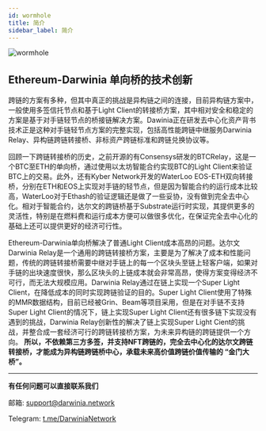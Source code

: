 ```yaml
---
id: wormhole
title: 简介
sidebar_label: 简介
---
```


![wormhole](assets/wormhole/wiki-tut-wormhole-general-001.png)

## Ethereum-Darwinia 单向桥的技术创新

跨链的方案有多种，但其中真正的挑战是异构链之间的连接，目前异构链方案中，一般使用多签信托节点和基于Light Client的转接桥方案，其中相对安全和稳定的方案是基于对手链轻节点的桥接链解决方案。Dawinia正在研发去中心化资产背书技术正是这种对手链轻节点方案的完整实现，包括高性能跨链中继服务Darwinia Relay、异构链跨链转接桥、非标资产跨链标准和跨链兑换协议等。

回顾一下跨链转接桥的历史，之前开源的有Consensys研发的BTCRelay，这是一个BTC至ETH的单向桥，通过使用以太坊智能合约实现BTC的Light Client来验证BTC上的交易。此外，还有Kyber Network开发的WaterLoo EOS-ETH双向转接桥，分别在ETH和EOS上实现对手链的轻节点，但是因为智能合约的运行成本比较高，WaterLoo对于Ethash的验证逻辑还是做了一些妥协，没有做到完全去中心化。相对于智能合约，达尔文的跨链桥基于Substrate运行时实现，其提供更多的灵活性，特别是在燃料费和运行成本方便可以做很多优化，在保证完全去中心化的基础上还可以提供更好的经济可行性。

Ethereum-Darwinia单向桥解决了普通Light Client成本高昂的问题。达尔文Darwinia Relay是一个通用的跨链转接桥方案，主要是为了解决了成本和性能问题，传统的跨链转接桥需要中继对手链上的每一个区块头至链上轻客户端，如果对手链的出块速度很快，那么区块头的上链成本就会非常高昂，使得方案变得经济不可行，而无法大规模应用。Darwinia Relay通过在链上实现一个Super Light Client，在降低成本的同时实现跨链验证的目的。Super Light Client使用了特殊的MMR数据结构，目前已经被Grin、Beam等项目采用，但是在对手链不支持Super Light Client的情况下，链上实现Super Light Client还有很多链下实现没有遇到的挑战，Darwinia Relay创新性的解决了链上实现Super Light Cient的挑战，并整合成一套经济可行的跨链转接桥方案，为未来异构链的跨链提供一个方向。
**所以，不依赖第三方多签，并支持NFT跨链的，完全去中心化的达尔文跨链转接桥，才能成为异构链跨链桥中心，承载未来高价值跨链价值传输的 “金门大桥”。**


    
<hr />

**有任何问题可以直接联系我们**

邮箱: support@darwinia.network

Telegram: [t.me/DarwiniaNetwork](https://t.me/DarwiniaNetwork)


